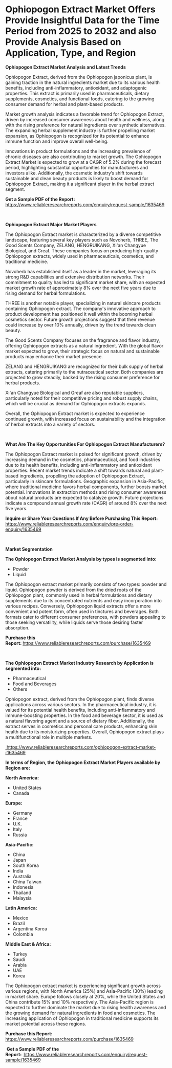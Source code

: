 <p><h1>Ophiopogon Extract Market Offers Provide Insightful Data for the Time Period from 2025 to 2032 and also Provide Analysis Based on Application, Type, and Region</h1></p><p><strong>Ophiopogon Extract Market Analysis and Latest Trends</strong></p>
<p><p>Ophiopogon Extract, derived from the Ophiopogon japonicus plant, is gaining traction in the natural ingredients market due to its various health benefits, including anti-inflammatory, antioxidant, and adaptogenic properties. This extract is primarily used in pharmaceuticals, dietary supplements, cosmetics, and functional foods, catering to the growing consumer demand for herbal and plant-based products.</p><p>Market growth analysis indicates a favorable trend for Ophiopogon Extract, driven by increased consumer awareness about health and wellness, along with the rising preference for natural ingredients over synthetic alternatives. The expanding herbal supplement industry is further propelling market expansion, as Ophiopogon is recognized for its potential to enhance immune function and improve overall well-being. </p><p>Innovations in product formulations and the increasing prevalence of chronic diseases are also contributing to market growth. The Ophiopogon Extract Market is expected to grow at a CAGR of 5.2% during the forecast period, highlighting substantial opportunities for manufacturers and investors alike. Additionally, the cosmetic industry’s shift towards sustainable and clean beauty products is likely to boost demand for Ophiopogon Extract, making it a significant player in the herbal extract segment.</p></p>
<p><strong>Get a Sample PDF of the Report:&nbsp;</strong> <a href="https://www.reliableresearchreports.com/enquiry/request-sample/1635469?utm_campaign=3654&utm_medium=2&utm_source=Github&utm_content=ia&utm_term=19042025&utm_id=ophiopogon-extract">https://www.reliableresearchreports.com/enquiry/request-sample/1635469</a></p>
<p>&nbsp;</p>
<p><strong>Ophiopogon Extract Major Market Players</strong></p>
<p><p>The Ophiopogon Extract market is characterized by a diverse competitive landscape, featuring several key players such as Novoherb, THREE, The Good Scents Company, ZELANG, HENGRUIKANG, Xi'an Changyue Biological, and Greaf. These companies focus on producing high-quality Ophiopogon extracts, widely used in pharmaceuticals, cosmetics, and traditional medicine.</p><p>Novoherb has established itself as a leader in the market, leveraging its strong R&D capabilities and extensive distribution networks. Their commitment to quality has led to significant market share, with an expected market growth rate of approximately 8% over the next five years due to rising demand for herbal formulations.</p><p>THREE is another notable player, specializing in natural skincare products containing Ophiopogon extract. The company's innovative approach to product development has positioned it well within the booming herbal cosmetics sector. Future growth projections suggest that their revenue could increase by over 10% annually, driven by the trend towards clean beauty.</p><p>The Good Scents Company focuses on the fragrance and flavor industry, offering Ophiopogon extracts as a natural ingredient. With the global flavor market expected to grow, their strategic focus on natural and sustainable products may enhance their market presence.</p><p>ZELANG and HENGRUIKANG are recognized for their bulk supply of herbal extracts, catering primarily to the nutraceutical sector. Both companies are projected to grow steadily, backed by the rising consumer preference for herbal products.</p><p>Xi'an Changyue Biological and Greaf are also reputable suppliers, particularly noted for their competitive pricing and robust supply chains, which will be crucial as demand for Ophiopogon extracts expands.</p><p>Overall, the Ophiopogon Extract market is expected to experience continued growth, with increased focus on sustainability and the integration of herbal extracts into a variety of sectors.</p></p>
<p>&nbsp;</p>
<p><strong>What Are The Key Opportunities For Ophiopogon Extract Manufacturers?</strong></p>
<p><p>The Ophiopogon Extract market is poised for significant growth, driven by increasing demand in the cosmetics, pharmaceutical, and food industries due to its health benefits, including anti-inflammatory and antioxidant properties. Recent market trends indicate a shift towards natural and plant-based ingredients, propelling the adoption of Ophiopogon Extract, particularly in skincare formulations. Geographic expansion in Asia-Pacific, where traditional medicine favors herbal components, further boosts market potential. Innovations in extraction methods and rising consumer awareness about natural products are expected to catalyze growth. Future projections indicate a compound annual growth rate (CAGR) of around 8% over the next five years.</p></p>
<p><strong>Inquire or Share Your Questions If Any Before Purchasing This Report:</strong> <a href="https://www.reliableresearchreports.com/enquiry/pre-order-enquiry/1635469?utm_campaign=3654&utm_medium=2&utm_source=Github&utm_content=ia&utm_term=19042025&utm_id=ophiopogon-extract">https://www.reliableresearchreports.com/enquiry/pre-order-enquiry/1635469</a></p>
<p>&nbsp;</p>
<p><strong>Market Segmentation</strong></p>
<p><strong>The Ophiopogon Extract Market Analysis by types is segmented into:</strong></p>
<p><ul><li>Powder</li><li>Liquid</li></ul></p>
<p><p>The Ophiopogon extract market primarily consists of two types: powder and liquid. Ophiopogon powder is derived from the dried roots of the Ophiopogon plant, commonly used in herbal formulations and dietary supplements due to its concentrated nutrients and easy incorporation into various recipes. Conversely, Ophiopogon liquid extracts offer a more convenient and potent form, often used in tinctures and beverages. Both formats cater to different consumer preferences, with powders appealing to those seeking versatility, while liquids serve those desiring faster absorption.</p></p>
<p><strong>Purchase this Report:&nbsp;</strong><a href="https://www.reliableresearchreports.com/purchase/1635469?utm_campaign=3654&utm_medium=2&utm_source=Github&utm_content=ia&utm_term=19042025&utm_id=ophiopogon-extract">https://www.reliableresearchreports.com/purchase/1635469</a></p>
<p>&nbsp;</p>
<p><strong>The Ophiopogon Extract Market Industry Research by Application is segmented into:</strong></p>
<p><ul><li>Pharmaceutical</li><li>Food and Beverages</li><li>Others</li></ul></p>
<p><p>Ophiopogon extract, derived from the Ophiopogon plant, finds diverse applications across various sectors. In the pharmaceutical industry, it is valued for its potential health benefits, including anti-inflammatory and immune-boosting properties. In the food and beverage sector, it is used as a natural flavoring agent and a source of dietary fiber. Additionally, the extract serves in cosmetics and personal care products, enhancing skin health due to its moisturizing properties. Overall, Ophiopogon extract plays a multifunctional role in multiple markets.</p></p>
<p><a href="https://www.reliableresearchreports.com/ophiopogon-extract-market-r1635469?utm_campaign=3654&utm_medium=2&utm_source=Github&utm_content=ia&utm_term=19042025&utm_id=ophiopogon-extract">&nbsp;https://www.reliableresearchreports.com/ophiopogon-extract-market-r1635469</a></p>
<p><strong>In terms of Region, the Ophiopogon Extract Market Players available by Region are:</strong></p>
<p>
    <p> <strong> North America: </strong>
        <ul>
            <li>United States</li>
            <li>Canada</li>
        </ul>
        </p> 
    <p> <strong> Europe: </strong>
        <ul>
            <li>Germany</li>
            <li>France</li>
            <li>U.K.</li>
            <li>Italy</li>
            <li>Russia</li>
        </ul>
        </p> 
    <p> <strong> Asia-Pacific: </strong>
        <ul>
            <li>China</li>
            <li>Japan</li>
            <li>South Korea</li>
            <li>India</li>
            <li>Australia</li>
            <li>China Taiwan</li>
            <li>Indonesia</li>
            <li>Thailand</li>
            <li>Malaysia</li>
        </ul>
        </p> 
    <p> <strong> Latin America: </strong>
        <ul>
            <li>Mexico</li>
            <li>Brazil</li>
            <li>Argentina Korea</li>
            <li>Colombia</li>
        </ul>
        </p> 
    <p> <strong> Middle East & Africa: </strong>
        <ul>
            <li>Turkey</li>
            <li>Saudi</li>
            <li>Arabia</li>
            <li>UAE</li>
            <li>Korea</li>
        </ul>
    </p>
    </p>
<p><p>The Ophiopogon extract market is experiencing significant growth across various regions, with North America (25%) and Asia-Pacific (30%) leading in market share. Europe follows closely at 20%, while the United States and China contribute 15% and 10% respectively. The Asia-Pacific region is expected to further dominate the market due to rising health awareness and the growing demand for natural ingredients in food and cosmetics. The increasing application of Ophiopogon in traditional medicine supports its market potential across these regions.</p></p>
<p><strong>Purchase this Report: </strong><a href="https://www.reliableresearchreports.com/purchase/1635469?utm_campaign=3654&utm_medium=2&utm_source=Github&utm_content=ia&utm_term=19042025&utm_id=ophiopogon-extract">https://www.reliableresearchreports.com/purchase/1635469</a></p>
<p>&nbsp;<strong>Get a Sample PDF of the Report:&nbsp;&nbsp;</strong><a href="https://www.reliableresearchreports.com/enquiry/request-sample/1635469?utm_campaign=3654&utm_medium=2&utm_source=Github&utm_content=ia&utm_term=19042025&utm_id=ophiopogon-extract">https://www.reliableresearchreports.com/enquiry/request-sample/1635469</a></p>
<p><strong></strong></p>
<p><p></p><p></p><p></p></p>